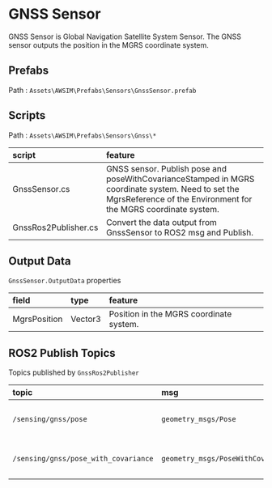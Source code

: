 # GNSS Sensor

GNSS Sensor is Global Navigation Satellite System Sensor. The GNSS sensor outputs the position in the MGRS coordinate system.

## Prefabs

Path : `Assets\AWSIM\Prefabs\Sensors\GnssSensor.prefab`

## Scripts

Path : `Assets\AWSIM\Prefabs\Sensors\Gnss\*`

|script|feature|
|:--|:--|
|GnssSensor.cs|GNSS sensor. Publish pose and poseWithCovarianceStamped in MGRS coordinate system. Need to set the MgrsReference of the Environment for the MGRS coordinate system.|
|GnssRos2Publisher.cs|Convert the data output from GnssSensor to ROS2 msg and Publish.|

## Output Data
`GnssSensor.OutputData` properties

|field|type|feature|
|:--|:--|:--|
|MgrsPosition|Vector3|Position in the MGRS coordinate system.|

## ROS2 Publish Topics

Topics published by `GnssRos2Publisher`

|topic|msg|frame_id|hz|QoS|
|:--|:--|:--|:--|:--|
|`/sensing/gnss/pose`|`geometry_msgs/Pose`|`gnss_link`|`1`|`Reliable`, `Volatile`, `Keep last/1`|
|`/sensing/gnss/pose_with_covariance`|`geometry_msgs/PoseWithCovarianceStamped `|`gnss_link`|`1`|`Reliable`, `Volatile`, `Keep last/1`|
